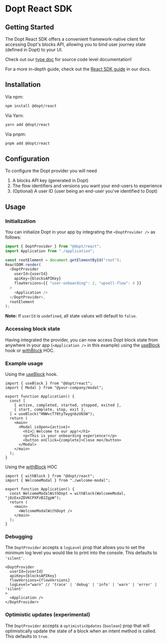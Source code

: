 # Dopt React SDK

## Getting Started

The Dopt React SDK offers a convenient framework-native client for accessing Dopt's blocks API, allowing you to bind user journey state (defined in Dopt) to your UI.

Check out our [type doc](https://paka.dev/npm/@dopt/react) for source code level documentation!

For a more in-depth guide, check out the [React SDK guide](https://docs.dopt.com/guides/react-sdk) in our docs.

## Installation

Via npm:

```bash
npm install @dopt/react
```

Via Yarn:

```bash
yarn add @dopt/react
```

Via pnpm:

```bash
pnpm add @dopt/react
```

## Configuration

To configure the Dopt provider you will need

1. A blocks API key (generated in Dopt)
1. The flow identifiers and versions you want your end-users to experience
1. (Optional) A user ID (user being an end-user you've identified to Dopt)

## Usage

### Initialization

You can initialize Dopt in your app by integrating the `<DoptProvider />` as follows:

```js
import { DoptProvider } from "@dopt/react";
import Application from "./application";

const rootElement = document.getElementById("root");
ReactDOM.render(
  <DoptProvider
    userId={userId}
    apiKey={blocksAPIKey}
    flowVersions={{ "user-onboarding": 2, "upsell-flow": 4 }}
  >
    <Application />
  </DoptProvider>,
  rootElement
);
```

**Note:** If `userId` is `undefined`, all state values will default to `false`.

### Accessing block state

Having integrated the provider, you can now access Dopt block state from anywhere in your app (`<Application />` in this example) using the [useBlock](./src/use-block.ts) hook or [withBlock](./src/with-block.tsx) HOC.

### Example usage

Using the [useBlock](./src/use-block.ts) hook.

```tsx
import { useBlock } from "@dopt/react";
import { Modal } from "@your-company/modal";

export function Application() {
  const [
    { active, completed, started, stopped, exited },
    { start, complete, stop, exit },
  ] = useBlock("HNWvcT78tyTwygnbzU6SW");
  return (
    <main>
      <Modal isOpen={active}>
        <h1>👏 Welcome to our app!</h1>
        <p>This is your onboarding experience!</p>
        <button onClick={complete}>Close me</button>
      </Modal>
    </main>
  );
}
```

Using the [withBlock](./src/with-dopt.tsx) HOC

```tsx
import { withBlock } from "@dopt/react";
import { WelcomeModal } from "./welcome-modal";

export function Application() {
  const WelcomeModalWithDopt = withBlock(WelcomeModal, "j0zExxZDVKCPXPzB2ZgpW");
  return (
    <main>
      <WelcomeModalWithDopt />
    </main>
  );
}
```

### Debugging

The `DoptProvider` accepts a `logLevel` prop that allows you to set the minimum log level you would like to print into the console. This defaults to `'silent'`.

```tsx
<DoptProvider
  userId={userId}
  apiKey={blocksAPIKey}
  flowVersions={flowVersions}
  logLevel="warn" // 'trace' | 'debug' | 'info' | 'warn' | 'error' | 'silent'
>
  <Application />
</DoptProvider>
```

### Optimistic updates (experimental)

The `DoptProvider` accepts a `optimisticUpdates` (`boolean`) prop that will optimistically update the state of a block when an intent method is called. This defaults to `true`.
